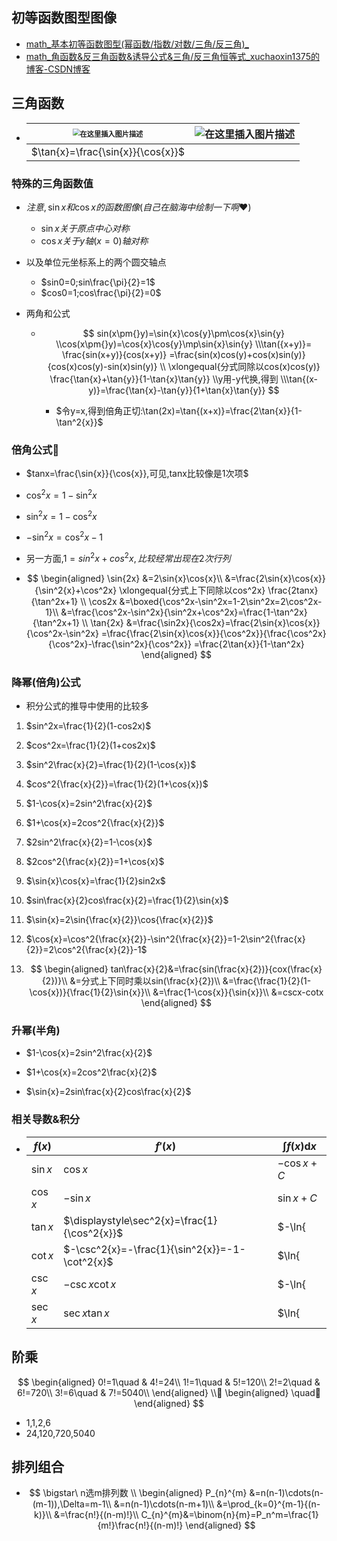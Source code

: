 ##  初等函数图型图像

- [math_基本初等函数图型(幂函数/指数/对数/三角/反三角)_](https://blog.csdn.net/xuchaoxin1375/article/details/125517164?ops_request_misc=%7B%22request%5Fid%22%3A%22165827655116782350892159%22%2C%22scm%22%3A%2220140713.130102334.pc%5Fblog.%22%7D&request_id=165827655116782350892159&biz_id=0&utm_medium=distribute.pc_search_result.none-task-blog-2~blog~first_rank_ecpm_v1~rank_v31_ecpm-2-125517164-null-null.185^v2^control&utm_term=三角函数&spm=1018.2226.3001.4450)
- [math_角函数&反三角函数&诱导公式&三角/反三角恒等式_xuchaoxin1375的博客-CSDN博客](https://blog.csdn.net/xuchaoxin1375/article/details/125392308?ops_request_misc=%7B%22request%5Fid%22%3A%22165827655116782350892159%22%2C%22scm%22%3A%2220140713.130102334.pc%5Fblog.%22%7D&request_id=165827655116782350892159&biz_id=0&utm_medium=distribute.pc_search_result.none-task-blog-2~blog~first_rank_ecpm_v1~rank_v31_ecpm-1-125392308-null-null.185^v2^control&utm_term=三角函数&spm=1018.2226.3001.4450)

## 三角函数

  

- | <img src="https://img-blog.csdnimg.cn/dc2713ddca584548a49b8ef195845f89.png" alt="在这里插入图片描述" style="zoom:70%;" /> | ![在这里插入图片描述](https://img-blog.csdnimg.cn/1c96bdc9d7194f2fb62db5b48ebf3dd6.png) |
  | ------------------------------------------------------------ | ------------------------------------------------------------ |
  | $\tan{x}=\frac{\sin{x}}{\cos{x}}$                            |                                                              |

  

### 特殊的三角函数值

- $注意,\sin{x}和\cos{x}的函数图像(自己在脑海中绘制一下啊❤️)$
  - $\sin{x}关于原点中心对称$
  - $\cos{x}关于y轴(x=0)轴对称$
  
- 以及单位元坐标系上的两个圆交轴点
  - $sin0=0;sin\frac{\pi}{2}=1$
  - $cos0=1;cos\frac{\pi}{2}=0$

- 两角和公式

  - $$
    sin(x\pm{}y)=\sin{x}\cos{y}\pm\cos{x}\sin{y}
    \\cos(x\pm{}y)=\cos{x}\cos{y}\mp\sin{x}\sin{y}
    \\\tan({x+y)}=
    \frac{sin(x+y)}{cos(x+y)}
    =\frac{sin(x)cos(y)+cos(x)sin(y)}{cos(x)cos(y)-sin(x)sin(y)}
    \\
    \xlongequal{分式同除以cos(x)cos(y)}
    \frac{\tan{x}+\tan{y}}{1-\tan{x}\tan{y}}
    \\y用-y代换,得到
    \\\tan{(x-y)}=\frac{\tan{x}-\tan{y}}{1+\tan{x}\tan{y}}
    $$

    - $令y=x,得到倍角正切:\tan(2x)=\tan{(x+x)}=\frac{2\tan{x}}{1-\tan^2{x}}$


### 倍角公式🎈

- $tanx=\frac{\sin{x}}{\cos{x}},可见,tanx比较像是1次项$
- $\cos^2{x}=1-\sin^2{x}$
- $\sin^2{x}=1-\cos^2{x}$
- $-\sin^2{x}=\cos^2{x}-1$

- 另一方面,$1=sin^2x+cos^2x,比较经常出现在2次行列$

- $$
  \begin{aligned}
  \sin{2x} &=2\sin{x}\cos{x}\\
  &=\frac{2\sin{x}\cos{x}}{\sin^2{x}+\cos^2x}
  \xlongequal{分式上下同除以cos^2x}
  \frac{2tanx}{\tan^2x+1}
  \\
  \cos2x &=\boxed{\cos^2x-\sin^2x=1-2\sin^2x=2\cos^2x-1}\\
  &=\frac{\cos^2x-\sin^2x}{\sin^2x+\cos^2x}=\frac{1-\tan^2x}{\tan^2x+1}
  \\
  \tan{2x} &=\frac{\sin2x}{\cos2x}=\frac{2\sin{x}\cos{x}}{\cos^2x-\sin^2x}
  =\frac{\frac{2\sin{x}\cos{x}}{\cos^2x}}{\frac{\cos^2x}{\cos^2x}-\frac{\sin^2x}{\cos^2x}}
  =\frac{2\tan{x}}{1-\tan^2x}
  \end{aligned}
  $$

  

### 降幂(倍角)公式

- 积分公式的推导中使用的比较多

1. $sin^2x=\frac{1}{2}(1-cos2x)$

2. $cos^2x=\frac{1}{2}(1+cos2x)$

3. $sin^2\frac{x}{2}=\frac{1}{2}(1-\cos{x})$

4. $cos^2{\frac{x}{2}}=\frac{1}{2}(1+\cos{x})$

5. $1-\cos{x}=2sin^2\frac{x}{2}$

6. $1+\cos{x}=2cos^2{\frac{x}{2}}$

7. $2sin^2\frac{x}{2}=1-\cos{x}$

8. $2cos^2{\frac{x}{2}}=1+\cos{x}$

9. $\sin{x}\cos{x}=\frac{1}{2}sin2x$

10. $sin\frac{x}{2}cos\frac{x}{2}=\frac{1}{2}\sin{x}$

11. $\sin{x}=2\sin{\frac{x}{2}}\cos{\frac{x}{2}}$

12. $\cos{x}=\cos^2{\frac{x}{2}}-\sin^2{\frac{x}{2}}=1-2\sin^2{\frac{x}{2}}=2\cos^2{\frac{x}{2}}-1$

13. $$
    \begin{aligned}
    tan\frac{x}{2}&=\frac{sin(\frac{x}{2})}{cox(\frac{x}{2})}\\
    &=分式上下同时乘以sin(\frac{x}{2})\\
    &=\frac{\frac{1}{2}(1-\cos{x})}{\frac{1}{2}\sin{x}}\\
    &=\frac{1-\cos{x}}{\sin{x}}\\
    &=cscx-cotx
    \end{aligned}
    $$

### 升幂(半角)

- $1-\cos{x}=2sin^2\frac{x}{2}$

- $1+\cos{x}=2cos^2\frac{x}{2}$

- $\sin{x}=2sin\frac{x}{2}cos\frac{x}{2}$

  

### 相关导数&积分

- | $f(x)$    | $f'(x)$                                        | $\displaystyle\int{f(x)}\mathrm{d}x$ |
  | --------- | ---------------------------------------------- | ------------------------------------ |
  | $\sin{x}$ | $\cos{x}$                                      | $-\cos{x}+C$                         |
  | $\cos{x}$ | $-\sin{x}$                                     | $\sin{x}+C$                          |
  | $\tan{x}$ | $\displaystyle\sec^2{x}=\frac{1}{\cos^2{x}}$   | $-\ln{|\cos{x}|}+C$                  |
  | $\cot{x}$ | $-\csc^2{x}=-\frac{1}{\sin^2{x}}=-1-\cot^2{x}$ | $\ln{|\sin{x}|}+C$                   |
  | $\csc{x}$ | $-\csc{x}\cot{x}$                              | $-\ln{|\csc{x}+\cot{x}|}+C$          |
  | $\sec{x}$ | $\sec{x}\tan{x}$                               | $\ln{|\sec{x}+\tan{x}|}+C$           |



##  阶乘


$$
\begin{aligned}
0!=1\quad & 4!=24\\
1!=1\quad & 5!=120\\
2!=2\quad & 6!=720\\
3!=6\quad & 7!=5040\\
\end{aligned}
\\🎈
\begin{aligned}
\quad🎈
\end{aligned}
$$

- 1,1,2,6
- 24,120,720,5040

## 排列组合

- $$
  \bigstar\ n选m排列数
  \\
  \begin{aligned}
  P_{n}^{m}
  &=n(n-1)\cdots(n-(m-1)),\Delta=m-1\\
  &=n(n-1)\cdots(n-m+1)\\
  &=\prod_{k=0}^{m-1}{(n-k)}\\
  &=\frac{n!}{(n-m)!}\\
  C_{n}^{m}&=\binom{n}{m}=P_n^m=\frac{1}{m!}\frac{n!}{(n-m)!}
  \end{aligned}
  $$






